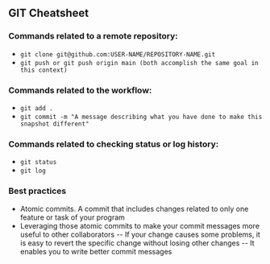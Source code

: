 ## GIT Cheatsheet

### Commands related to a remote repository:
- `git clone git@github.com:USER-NAME/REPOSITORY-NAME.git`
- `git push or git push origin main (both accomplish the same goal in this context)`
### Commands related to the workflow:
- `git add .`
- `git commit -m "A message describing what you have done to make this snapshot different"`
### Commands related to checking status or log history:
- `git status`
- `git log`
### Best practices
- Atomic commits.  A commit that includes changes related to only one feature or task of your program
- Leveraging those atomic commits to make your commit messages more useful to other collaborators
-- If your change causes some problems, it is easy to revert the specific change without losing other changes
-- It enables you to write better commit messages

